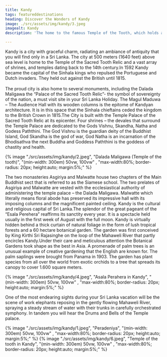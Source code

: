 ```yaml
---
title: Kandy
tags: featureddestinations
heading: Discover the Wonders of Kandy
image: ./src/assets/img/kandy/3.jpeg
imagealt: Kandy 
description: 'The home to the famous Temple of the Tooth, which holds a sacred relic of Buddha, and boasts a rich history and culture'

---
```


Kandy is a city with graceful charm, radiating an ambiance of antiquity that you will find only in a Sri Lanka. The city at 500 meters (1640 feet) above sea level is home to the Temple of the Sacred Tooth Relic and a vast array of shrines, and temples dating back to the 14th century.In 1592 Kandy became the capital of the Sinhala kings who repulsed the Portuguese and Dutch invaders. They held out against the British until 1815.<br><br>
 The proud city is also home to several monuments, including the Dalada Maligawa the “Palace of the Sacred Tooth Relic”- the symbol of sovereignty of the nation, a must visit site in your Sri Lanka Holiday. The Magul Maduwa – The Audience Hall with its wooden columns is the epitome of Kandyan architecture. It is in this space that the Sinhala chieftains ceded the kingdom to the British Crown in 1815.The City is built with the Temple Palace of the Sacred Tooth Relic at its epicenter. Four shrines – the devales that surround the Temple Palace are dedicated to the Gods Vishnu, Skandha, Natha and Godess Paththini. The God Vishnu is the guardian deity of the Buddhist Island, God Skandha is the god of war, God Natha is an incarnation of the Bhodisathva the next Buddha and Goddess Paththini is the goddess of chastity and health.  

{% image "./src/assets/img/kandy/2.jpeg", "Dalada Maligawa (Temple of the tooth)", "(min-width: 300em) 50vw, 100vw" , "max-width:80%; border-radius: 20px; height:auto; margin:5%;" %}


The two monasteries Asgiriya and Malwatte house two chapters of the Main Buddhist sect that is referred to as the Siamese school. The two prelates of Asgiriya and Malwatte are vested with the ecclesiastical authority of administering the temple palace – the Dalada Maligawa. Malwatte which literally means floral abode has preserved its impressive hall with its imposing columns and the magnificent painted ceiling. Kandy is the cultural and religious capital of Sri Lanka.The splendor of the great pageant of the “Esala Perehera” reaffirms its sanctity every year. It is a spectacle held usually in the first week of August with the full moon.  Kandy is virtually hidden behind a thick curtain of natural foliage in the form of lush tropical forests and a 60 hectare botanical garden. The garden was first conceived by King Kirthi Sri Rajasinghe on the loop of the Mahaweli River that partly encircles Kandy.Under their care and meticulous attention the Botanical Gardens took shape as the best in Asia. A promenade of palm trees is an unusual example of creative gardening that the English are known for. The palm saplings were brought from Panama in 1903. The garden has plant species from all over the world from exotic orchids to a tree that spreads its canopy to cover 1.600 square meters.


{% image "./src/assets/img/kandy/4.jpeg", "Asala Perahera in Kandy", "(min-width: 300em) 50vw, 100vw" , "max-width:80%; border-radius: 20px; height:auto; margin:5%;" %}



One of the most endearing sights during your Sri Lanka vacation will be the scene of work elephants reposing in the gently flowing Mahaweli River, spraying a steady stream of water with their trunks in carefully orchestrated symphony. In tandem you will hear the Drums and Bells of the Temple palace.

{% image "./src/assets/img/kandy/1.jpeg", "Peradeniya", "(min-width: 300em) 50vw, 100vw" , "max-width:80%; border-radius: 20px; height:auto; margin:5%;" %}
{% image "./src/assets/img/kandy/6.jpeg", "Temple of the tooth in Kandy", "(min-width: 300em) 50vw, 100vw" , "max-width:80%; border-radius: 20px; height:auto; margin:5%;" %}
